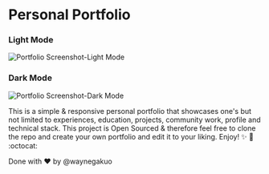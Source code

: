# Personal Portfolio

### Light Mode
![Portfolio Screenshot-Light Mode](/assets/img/portfolio.png)

### Dark Mode
![Portfolio Screenshot-Dark Mode](/assets/img/dark_portfolio.png)

This is a simple & responsive personal portfolio that showcases one's but not limited to experiences, education, projects, community work, profile and technical stack. This project is Open Sourced & therefore feel free to clone the repo and create your own portfolio and edit it to your liking. Enjoy! :sparkles: :tada: :octocat:

Done with :heart: by @waynegakuo